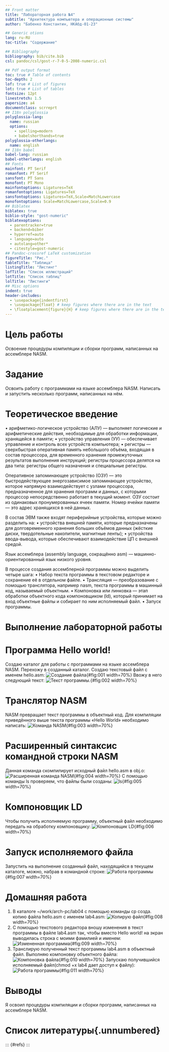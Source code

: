 ```yaml
---
## Front matter
title: "Лабораторная работа №4"
subtitle: "Архитектура компьютера и операционные системы"
author: "Бабенко Константин, НКАбд-01-23"

## Generic otions
lang: ru-RU
toc-title: "Содержание"

## Bibliography
bibliography: bib/cite.bib
csl: pandoc/csl/gost-r-7-0-5-2008-numeric.csl

## Pdf output format
toc: true # Table of contents
toc-depth: 2
lof: true # List of figures
lot: true # List of tables
fontsize: 12pt
linestretch: 1.5
papersize: a4
documentclass: scrreprt
## I18n polyglossia
polyglossia-lang:
  name: russian
  options:
	- spelling=modern
	- babelshorthands=true
polyglossia-otherlangs:
  name: english
## I18n babel
babel-lang: russian
babel-otherlangs: english
## Fonts
mainfont: PT Serif
romanfont: PT Serif
sansfont: PT Sans
monofont: PT Mono
mainfontoptions: Ligatures=TeX
romanfontoptions: Ligatures=TeX
sansfontoptions: Ligatures=TeX,Scale=MatchLowercase
monofontoptions: Scale=MatchLowercase,Scale=0.9
## Biblatex
biblatex: true
biblio-style: "gost-numeric"
biblatexoptions:
  - parentracker=true
  - backend=biber
  - hyperref=auto
  - language=auto
  - autolang=other*
  - citestyle=gost-numeric
## Pandoc-crossref LaTeX customization
figureTitle: "Рис."
tableTitle: "Таблица"
listingTitle: "Листинг"
lofTitle: "Список иллюстраций"
lotTitle: "Список таблиц"
lolTitle: "Листинги"
## Misc options
indent: true
header-includes:
  - \usepackage{indentfirst}
  - \usepackage{float} # keep figures where there are in the text
  - \floatplacement{figure}{H} # keep figures where there are in the text
---
```


# Цель работы

Освоение процедуры компиляции и сборки программ, написанных на ассемблере NASM. 

# Задание

Освоить работу с программами на языке ассемблера NASM. Написать и запустить 
несколько программ, написанных на нём.

# Теоретическое введение

• арифметико-логическое устройство (АЛУ) — выполняет логические и арифметические 
действия, необходимые для обработки информации, хранящейся в памяти;
• устройство управления (УУ) — обеспечивает управление и контроль всех устройств
компьютера;
• регистры — сверхбыстрая оперативная память небольшого объёма, входящая в состав 
процессора, для временного хранения промежуточных результатов выполнения инструкций; 
регистры процессора делятся на два типа: регистры общего назначения и специальные 
регистры.

Оперативное запоминающее устройство (ОЗУ) — это быстродействующее энергозависимое 
запоминающее устройство, которое напрямую взаимодействует с узлами процессора, 
предназначенное для хранения программ и данных, с которыми процессор непосредственно 
работает в текущий момент. ОЗУ состоит из одинаковых пронумерованных ячеек памяти. 
Номер ячейки памяти — это адрес хранящихся в ней данных.

В состав ЭВМ также входят периферийные устройства, которые можно разделить на:
• устройства внешней памяти, которые предназначены для долговременного хранения больших 
объёмов данных (жёсткие диски, твердотельные накопители, магнитные ленты);
• устройства ввода-вывода, которые обеспечивают взаимодействие ЦП с внешней средой.

Язык ассемблера (assembly language, сокращённо asm) — машинно-ориентированный
язык низкого уровня.

В процессе создания ассемблерной программы можно выделить четыре шага:
• Набор текста программы в текстовом редакторе и сохранение её в отдельном файле.
• Трансляция — преобразование с помощью транслятора, например nasm, текста программы 
в машинный код, называемый объектным.
• Компоновка или линковка — этап обработки объектного кода компоновщиком (ld), который 
принимает на вход объектные файлы и собирает по ним исполняемый файл.
• Запуск программы.


# Выполнение лабораторной работы

# Программа Hello world!
Создаю каталог для работы с программами на языке ассемблера NASM. Перехожу 
в созданный каталог. Создаю текстовый файл с именем hello.asm:
![Создание файла](1.jpg){#fig:001 width=70%}
Ввожу в него следующий текст:
![Текст программы.](2.jpg){#fig:002 width=70%}

# Транслятор NASM
NASM превращает текст программы в объектный код. Для компиляции приведённого 
выше текста программы «Hello World» необходимо написать:
![Команда NASM](3.jpg){#fig:003 width=70%}

# Расширенный синтаксис командной строки NASM
Данная команда скомпилирует исходный файл hello.asm в obj.o:
![Расширенная команда NASM](4.jpg){#fig:004 width=70%}
С помощью команды ls проверяем, что файлы были созданы:
![ls](5.jpg){#fig:005 width=70%}

# Компоновщик LD
Чтобы получить исполняемую программу, объектный файл необходимо передать на 
обработку компоновщику:
![Компоновщик LD](6.jpg){#fig:006 width=70%}

# Запуск исполняемого файла
Запустить на выполнение созданный файл, находящийся в текущем 
каталоге, можно, набрав в командной строке:
![Работа программы](7.jpg){#fig:007 width=70%}


# Домашняя работа
1. В каталоге ~/work/arch-pc/lab04 с помощью команды cp созда. копию файла 
hello.asm с именем lab4.asm:
![Копирую файл](8.jpg){#fig:008 width=70%}
2. С помощью текстового редактора вношу изменения в текст программы в файле 
lab4.asm так, чтобы вместо Hello world! на экран выводилась строка с моими
фамилией и именем:
![Измененная программа](9.jpg){#fig:009 width=70%}
3. Транслирую полученный текст программы lab4.asm в объектный файл. Выполняю 
компоновку объектного файла:
![Компоновка файла](10.jpg){#fig:010 width=70%}
Запускаю получившийся исполняемый файл(chmod +x lab4 дает доступ к файлу):
![Работа программы](11.jpg){#fig:011 width=70%}

# Выводы

Я освоил процедуры компиляции и сборки программ, написанных на ассемблере 
NASM.

# Список литературы{.unnumbered}

::: {#refs}
:::
